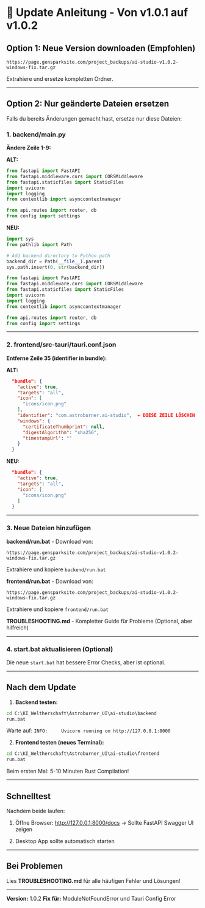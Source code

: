 # 🔄 Update Anleitung - Von v1.0.1 auf v1.0.2

## Option 1: Neue Version downloaden (Empfohlen)

```
https://page.gensparksite.com/project_backups/ai-studio-v1.0.2-windows-fix.tar.gz
```

Extrahiere und ersetze kompletten Ordner.

---

## Option 2: Nur geänderte Dateien ersetzen

Falls du bereits Änderungen gemacht hast, ersetze nur diese Dateien:

### 1. backend/main.py
**Ändere Zeile 1-9:**

**ALT:**
```python
from fastapi import FastAPI
from fastapi.middleware.cors import CORSMiddleware
from fastapi.staticfiles import StaticFiles
import uvicorn
import logging
from contextlib import asynccontextmanager

from api.routes import router, db
from config import settings
```

**NEU:**
```python
import sys
from pathlib import Path

# Add backend directory to Python path
backend_dir = Path(__file__).parent
sys.path.insert(0, str(backend_dir))

from fastapi import FastAPI
from fastapi.middleware.cors import CORSMiddleware
from fastapi.staticfiles import StaticFiles
import uvicorn
import logging
from contextlib import asynccontextmanager

from api.routes import router, db
from config import settings
```

---

### 2. frontend/src-tauri/tauri.conf.json
**Entferne Zeile 35 (identifier in bundle):**

**ALT:**
```json
  "bundle": {
    "active": true,
    "targets": "all",
    "icon": [
      "icons/icon.png"
    ],
    "identifier": "com.astroburner.ai-studio",  ← DIESE ZEILE LÖSCHEN
    "windows": {
      "certificateThumbprint": null,
      "digestAlgorithm": "sha256",
      "timestampUrl": ""
    }
  }
```

**NEU:**
```json
  "bundle": {
    "active": true,
    "targets": "all",
    "icon": [
      "icons/icon.png"
    ]
  }
```

---

### 3. Neue Dateien hinzufügen

**backend/run.bat** - Download von:
```
https://page.gensparksite.com/project_backups/ai-studio-v1.0.2-windows-fix.tar.gz
```
Extrahiere und kopiere `backend/run.bat`

**frontend/run.bat** - Download von:
```
https://page.gensparksite.com/project_backups/ai-studio-v1.0.2-windows-fix.tar.gz
```
Extrahiere und kopiere `frontend/run.bat`

**TROUBLESHOOTING.md** - Kompletter Guide für Probleme
(Optional, aber hilfreich)

---

### 4. start.bat aktualisieren (Optional)

Die neue `start.bat` hat bessere Error Checks, aber ist optional.

---

## Nach dem Update

1. **Backend testen:**
```cmd
cd C:\KI_Weltherschaft\Astroburner_UI\ai-studio\backend
run.bat
```

Warte auf: `INFO:     Uvicorn running on http://127.0.0.1:8000`

2. **Frontend testen (neues Terminal):**
```cmd
cd C:\KI_Weltherschaft\Astroburner_UI\ai-studio\frontend
run.bat
```

Beim ersten Mal: 5-10 Minuten Rust Compilation!

---

## Schnelltest

Nachdem beide laufen:

1. Öffne Browser: http://127.0.0.1:8000/docs
   → Sollte FastAPI Swagger UI zeigen

2. Desktop App sollte automatisch starten

---

## Bei Problemen

Lies **TROUBLESHOOTING.md** für alle häufigen Fehler und Lösungen!

---

**Version:** 1.0.2
**Fix für:** ModuleNotFoundError und Tauri Config Error
